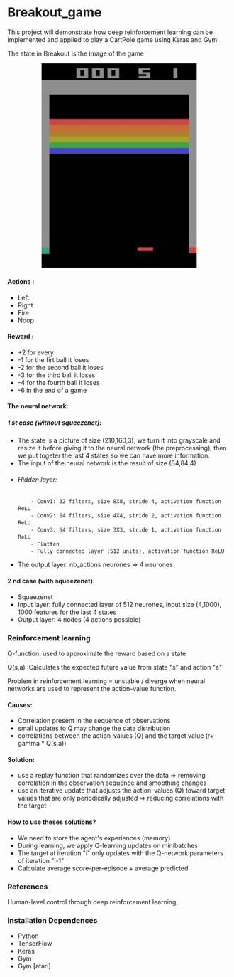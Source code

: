 # Breakout_game
This project will demonstrate how deep reinforcement learning can be implemented and applied to play a CartPole game using Keras and Gym.

The state in Breakout is the image of the game

<p align="center">
  <img src="https://github.com/DjImene/Breakout_game/blob/master/state0.jpg" width="350"/>
</p>

#### Actions : 
- Left
- Right
- Fire
- Noop


#### Reward :
- +2 for every 
- -1 for the firt ball it loses
- -2 for the second ball it loses
- -3 for the third ball it loses
- -4 for the fourth ball it loses
- -6 in the end of a game

#### The neural network:
##### 1 st case (without squeezenet):
- The state is a picture of size (210,160,3), we turn it into grayscale and resize it before giving it to the neural network (the preprocessing), then we put togeter the last 4 states so we can have more information. 
- The input of the neural network is the result of size (84,84,4) 
- ###### Hidden layer:
          - Conv1: 32 filters, size 8X8, stride 4, activation function ReLU
          - Conv2: 64 filters, size 4X4, stride 2, activation function ReLU
          - Conv3: 64 filters, size 3X3, stride 1, activation function ReLU
          - Flatten
          - Fully connected layer (512 units), activation function ReLU
       
- The output layer: nb_actions neurones => 4 neurones

#### 2 nd case (with squeezenet):
- Squeezenet 
- Input layer: fully connected layer of 512 neurones, input size (4,1000), 1000 features for the last 4 states
- Output layer: 4 nodes (4 actions possible)


### Reinforcement learning
Q-function: used to approximate the reward based on a state

Q(s,a) :Calculates the expected future value from state "s" and action "a"

 Problem in reinforcement learning = unstable / diverge when neural networks are used to represent the action-value function.
 
#### Causes:
- Correlation present in the sequence of observations
- small updates to Q may change the data distribution
- correlations between the action-values (Q) and the target value (r+ gamma * Q(s,a))

#### Solution:
- use a replay function that randomizes over the data => removing correlation in the observation sequence and smoothing changes
- use an iterative update that adjusts the action-values (Q) toward target values that are only periodically adjusted => reducing correlations with the target

#### How to use theses solutions?
- We need to store the agent's experiences (memory) 
- During learning, we apply Q-learning updates on minibatches
- The target at iteration "i" only updates with the Q-network parameters of iteration "i-1"
- Calculate average score-per-episode + average predicted 




### References
Human-level control through deep reinforcement learning,


### Installation Dependences
- Python
- TensorFlow
- Keras
- Gym
- Gym [atari]
